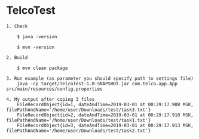 # TelcoTest

    1. Check
        
        $ java -version
        
        $ mvn -version
        
    2. Build
        
        $ mvn clean package
        
    3. Run example (as parameter you should specify path to settings file)
        java -cp target/TelcoTest-1.0-SNAPSHOT.jar com.telco.app.App src/main/resources/config.properties
        
    4. My output after coping 3 files
        FileRecordObject{id=1, dateAndTime=2019-03-01 at 00:29:17.908 MSK, filePathAndName='/home/user/Downloads/test/task3.txt'}
        FileRecordObject{id=2, dateAndTime=2019-03-01 at 00:29:17.910 MSK, filePathAndName='/home/user/Downloads/test/task1.txt'}
        FileRecordObject{id=3, dateAndTime=2019-03-01 at 00:29:17.913 MSK, filePathAndName='/home/user/Downloads/test/task2.txt'}
